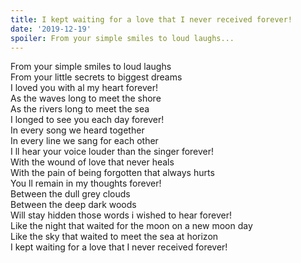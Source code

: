 ```yaml
---
title: I kept waiting for a love that I never received forever!
date: '2019-12-19'
spoiler: From your simple smiles to loud laughs...
---
```

From your simple smiles to loud laughs <br />
From your little secrets to biggest dreams<br />
I loved you with al my heart forever!<br />
As the waves long to meet the shore<br />
As the rivers long to meet the sea<br />
I longed to see you each day forever!<br />
In every song we heard together<br />
In every line we sang for each other<br />
I ll hear your voice louder than the singer forever!<br />
With the wound of love that never heals<br />
With the pain of being forgotten that always hurts<br />
You ll remain in my thoughts forever!<br />
Between the dull grey clouds<br />
Between the deep dark woods<br />
Will stay hidden those words i wished to hear forever!<br />
Like the night that waited for the moon on a new moon day<br />
Like the sky that waited to meet the sea at horizon<br />
I kept waiting for a love that I never received forever!<br />